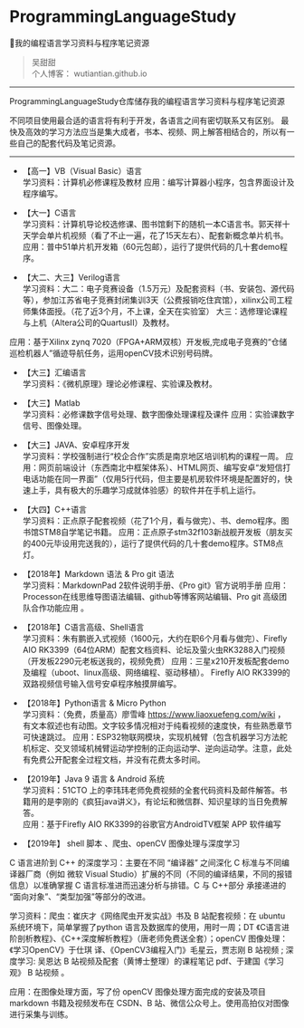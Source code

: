# ProgrammingLanguageStudy
:basketball:我的编程语言学习资料与程序笔记资源


>吴甜甜  
个人博客：  wutiantian.github.io


---

ProgrammingLanguageStudy仓库储存我的编程语言学习资料与程序笔记资源

不同项目使用最合适的语言将有利于开发，各语言之间有密切联系又有区别。
最快及高效的学习方法应当是集大成者，书本、视频、网上解答相结合的，所以有一些自己的配套代码及笔记资源。

---

- 【高一】VB（Visual Basic）语言  
学习资料：计算机必修课程及教材
应用：编写计算器小程序，包含界面设计及程序编写。

- 【大一】C语言  
学习资料：计算机导论校选修课、图书馆剩下的随机一本C语言书。郭天祥十天学会单片机视频（看了不止一遍，花了15天左右）、配套新概念单片机书。
应用：普中51单片机开发箱（60元包邮），运行了提供代码的几十套demo程序。

- 【大二、大三】Verilog语言  
学习资料：大二：电子竞赛设备（1.5万元）及配套资料（书、安装包、源代码等），参加江苏省电子竞赛封闭集训3天（公费报销吃住宾馆），xilinx公司工程师集体面授。（花了近3个月，不上课，全天在实验室）
大三：选修理论课程与上机（Altera公司的QuartusII）及教材。

应用：基于Xilinx zynq 7020（FPGA+ARM双核）开发板,完成电子竞赛的“仓储巡检机器人”循迹导航任务，运用openCV技术识别号码牌。

- 【大三】汇编语言  
学习资料：《微机原理》理论必修课程、实验课及教材。

- 【大三】Matlab  
学习资料：必修课数字信号处理、数字图像处理课程及课件
应用：实验课数字信号、图像处理。

- 【大三】JAVA、安卓程序开发  
学习资料：学校强制进行“校企合作”实质是南京地区培训机构的课程一周。
应用：网页前端设计（东西南北中框架体系）、HTML网页、编写安卓“发短信打电话功能在同一界面”（仅用5行代码，但主要是机房软件环境是配置好的，快速上手，具有极大的乐趣学习成就体验感）的软件并在手机上运行。

 
- 【大四】C++语言  
学习资料：正点原子配套视频（花了1个月，看与做完）、书、demo程序。图书馆STM8自学笔记书籍。
应用：正点原子stm32f103新战舰开发板（朋友买的400元毕设用完送我的），运行了提供代码的几十套demo程序。STM8点灯。


- 【2018年】Markdown 语法  & Pro git 语法  
学习资料：MarkdownPad 2软件说明手册、《Pro git》官方说明手册
应用：Processon在线思维导图语法编辑、github等博客网站编辑、Pro git 高级团队合作功能应用 。



- 【2018年】C语言高级、Shell语言  
学习资料：朱有鹏嵌入式视频（1600元，大约在职6个月看与做完）、Firefly AIO RK3399（64位ARM）配套文档资料、论坛及萤火虫RK3288入门视频（开发板2290元老板送我的，视频免费）
应用：三星x210开发板配套demo及编程（uboot、linux高级、网络编程、驱动移植）。
Firefly AIO RK3399的双路视频信号输入信号安卓程序触摸屏编写。

- 【2018年】Python语言  &   Micro Python  
学习资料：（免费，质量高）廖雪峰 https://www.liaoxuefeng.com/wiki ， 有文本叙述也有动图。文字较多情况相对于纯看视频的速度快，有些熟悉章节可快速跳过。
应用：ESP32物联网模块，实现机械臂（包含机器学习方法舵机标定、交叉领域机械臂运动学控制的正向运动学、逆向运动学。注意，此处有免费公开配套全过程文档，并没有花费太多时间。

- 【2019年】Java 9 语言 & Android 系统  
学习资料：51CTO 上的李玮玮老师免费视频的全套代码资料及邮件解答。书籍用的是李刚的《疯狂java讲义》，有论坛和微信群、知识星球的当日免费解答。  
应用：基于Firefly AIO RK3399的谷歌官方AndroidTV框架 APP 软件编写 

- 【2019年】 shell 脚本 、爬虫、openCV 图像处理与深度学习

C 语言进阶到 C++ 的深度学习：主要在不同 “编译器” 之间深化 C 标准与不同编译器厂商（例如 微软 Visual Studio）扩展的不同（不同的编译结果，不同的报错信息）以准确掌握 C 语言标准进而迅速分析与排错。C 与 C++部分 承接递进的 “面向对象”、“类型加强”等部分的改进。


学习资料：爬虫：崔庆才《网络爬虫开发实战》书及 B 站配套视频：在 ubuntu 系统环境下，简单掌握了python 语言及数据库的使用，用时一周；DT 《C语言进阶剖析教程》、《C++深度解析教程》（唐老师免费送全套）；openCV 图像处理：《学习OpenCV》于仕琪 译、《OpenCV3编程入门》毛星云，贾志刚 B 站视频 ; 深度学习: 吴恩达 B 站视频及配套（黄博士整理）的课程笔记 pdf、于建国《学习观》 B 站视频  。

应用：在图像处理方面，写了份 openCV 图像处理方面完成的安装及项目 markdown 书籍及视频发布在 CSDN、B 站、微信公众号上。使用高拍仪对图像进行采集与训练。